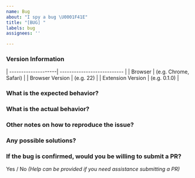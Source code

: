 ```yaml
---
name: Bug
about: "I spy a bug \U0001F41E"
title: "[BUG] "
labels: bug
assignees: ''

---
```


### Version Information
| --------------------| --------------------------- |
| Browser             |    (e.g. Chrome, Safari)    |
| Browser Version     |    (e.g. 22)                |
| Extension Version   |    (e.g. 0.1.0)             |

### What is the expected behavior?

### What is the actual behavior?

### Other notes on how to reproduce the issue?

### Any possible solutions?

### If the bug is confirmed, would you be willing to submit a PR?

Yes / No _(Help can be provided if you need assistance submitting a PR)_

